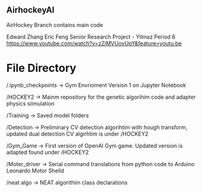 ## AirhockeyAI

AirHockey Branch contains main code

Edward Zhang Eric Feng
Senior Research Project - Yilmaz Period 6
https://www.youtube.com/watch?v=zZiMVUovUpY&feature=youtu.be

# File Directory 

/.ipynb_checkpoints -> Gym Envrioment Version 1 on Jupyter Notebook

/HOCKEY2 -> Mainm repository for the genetic algorihim code and adapter physics siimulation

/Training -> Saved model folders

/Detection -> Preliminary CV detection algorihtim with hough transform, updated dual detection CV algirhtim is under /HOCKEY2

/Gym_Game -> First version of OpenAI Gym game. Updated version is adapted found under /HOCKEY2

/Moter_driver -> Serial command translations from python code to Arduino Leonardo Motor Sheild

/neat algo -> NEAT algorithim class declarations


